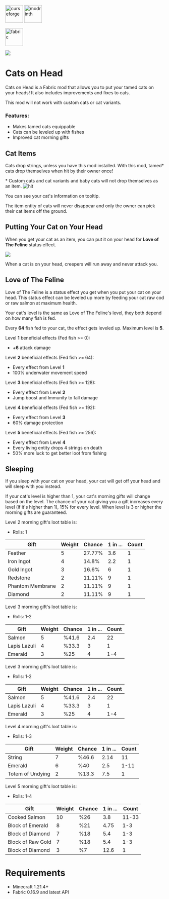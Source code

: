 [<img alt="curseforge" height="56" src="https://cdn.jsdelivr.net/npm/@intergrav/devins-badges@3/assets/cozy/available/curseforge_vector.svg">](https://www.curseforge.com/minecraft/mc-mods/cats_on_head) [<img alt="modrinth" height="56" src="https://cdn.jsdelivr.net/npm/@intergrav/devins-badges@3/assets/cozy/available/modrinth_vector.svg">](https://modrinth.com/mod/cats_on_head) 

[<img alt="fabric" height="56" src="https://cdn.jsdelivr.net/npm/@intergrav/devins-badges@3/assets/cozy/supported/fabric_vector.svg">](https://fabricmc.net/)

![](https://i.ibb.co/6R1cL315/Yeni-Proje-8.png)

# Cats on Head
Cats on Head is a Fabric mod that allows you to put your tamed cats on your heads! It also includes improvements and fixes to cats. 

This mod will not work with custom cats or cat variants.

### Features:
- Makes tamed cats equippable 
- Cats can be leveled up with fishes
- Improved cat morning gifts

## Cat Items
Cats drop strings, unless you have this mod installed. With this mod, tamed\* cats drop themselves when hit by their owner once!

\* Custom cats and cat variants and baby cats will not drop themselves as an item.
![hit](https://i.ibb.co/LXLhPfPs/New-project.gif "hit")

You can see your cat's information on tooltip.

The item entity of cats will never disappear and only the owner can pick their cat items off the ground.

## Putting Your Cat on Your Head
When you get your cat as an item, you can put it on your head for **Love of The Feline** status effect.

![](https://i.ibb.co/wFzf4Dxh/Ekran-g-r-nt-s-2025-04-13-003258.png)

When a cat is on your head, creepers will run away and never attack you.

## Love of The Feline
Love of The Feline is a status effect you get when you put your cat on your head.
This status effect can be leveled up more by feeding your cat raw cod or raw salmon at maximum health.

Your cat's level is the same as Love of The Feline's level, they both depend on how many fish is fed.

Every **64** fish fed to your cat, the effect gets leveled up. Maximum level is **5**.

Level **1** beneficial effects (Fed fish >= 0):
- +**6** attack damage

Level **2** beneficial effects (Fed fish >= 64):
- Every effect from Level **1**
- 100% underwater movement speed

Level **3** beneficial effects (Fed fish >= 128):
- Every effect from Level **2**
- Jump boost and Immunity to fall damage

Level **4** beneficial effects (Fed fish >= 192):
- Every effect from Level **3**
- 60% damage protection

Level **5** beneficial effects (Fed fish >= 256):
- Every effect from Level **4**
- Every living entity drops 4 strings on death
- 50% more luck to get better loot from fishing

## Sleeping
If you sleep with your cat on your head, your cat will get off your head and will sleep with you instead. 

If your cat's level is higher than 1, your cat's morning gifts will change based on the level.
The chance of your cat giving you a gift increases every level (if it's higher than 1), 15% for every level. When level is 3 or higher the morning gifts are guaranteed.

Level 2 morning gift's loot table is:
- Rolls: 1

|  Gift  |  Weight  |  Chance  | 1 in ...  | Count |
| ------------ | ------------ | ------------ | ------------ | ------------ |
|  Feather  |  5  | 27.77%  |  3.6  | 1 |
|  Iron Ingot  |  4  |  14.8%  |  2.2  | 1 |
|  Gold Ingot  | 3 | 16.6% | 6 | 1 |
|  Redstone  | 2 | 11.11% | 9 | 1 |
|  Phantom Membrane  | 2 | 11.11% | 9 | 1 |
|  Diamond  | 2 | 11.11% | 9 | 1 |

Level 3 morning gift's loot table is:
- Rolls: 1-2

|  Gift  |  Weight  |  Chance  | 1 in ...  |  Count |
| ------------ | ------------ | ------------ | ------------ | ------------ |
|  Salmon  |  5  | %41.6  |  2.4  | 22 |
|  Lapis Lazuli  |  4  |  %33.3  |  3  | 1 |
|  Emerald  | 3 | %25 | 4 | 1-4 |

Level 3 morning gift's loot table is:
- Rolls: 1-2

|  Gift  |  Weight  |  Chance  | 1 in ...  |  Count |
| ------------ | ------------ | ------------ | ------------ | ------------ |
|  Salmon  |  5  | %41.6  |  2.4  | 22 |
|  Lapis Lazuli  |  4  |  %33.3  |  3  | 1 |
|  Emerald  | 3 | %25 | 4 | 1-4 |

Level 4 morning gift's loot table is:
- Rolls: 1-3

|  Gift  |  Weight  |  Chance  | 1 in ...  |  Count |
| ------------ | ------------ | ------------ | ------------ | ------------ |
|  String  |  7  | %46.6  |  2.14  | 11 |
|  Emerald  |  6  |  %40  |  2.5  | 1-11 |
|  Totem of Undying  | 2 | %13.3 | 7.5 | 1 |

Level 5 morning gift's loot table is:
- Rolls: 1-4

|  Gift  |  Weight  |  Chance  | 1 in ...  |  Count |
| ------------ | ------------ | ------------ | ------------ | ------------ |
|  Cooked Salmon  |  10  | %26  |  3.8  | 11-33 |
|  Block of Emerald  |  8  |  %21  |  4.75  | 1-3 |
|  Block of Diamond  | 7 | %18 | 5.4 | 1-3 |
|  Block of Raw Gold  | 7 | %18 | 5.4 | 1-3 |
|  Block of Diamond  | 3 | %7 | 12.6 | 1 |

# Requirements
- Minecraft 1.21.4+
- Fabric 0.16.9 and latest API